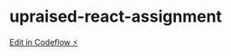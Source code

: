 # upraised-react-assignment

[Edit in Codeflow ⚡️](https://stackblitz.com/~/github.com/theanuraggupta/upraised-react-assignment)